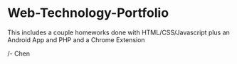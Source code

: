 # Web-Technology-Portfolio
This includes a couple homeworks done with HTML/CSS/Javascript plus an Android App and PHP and a Chrome Extension

/- Chen
